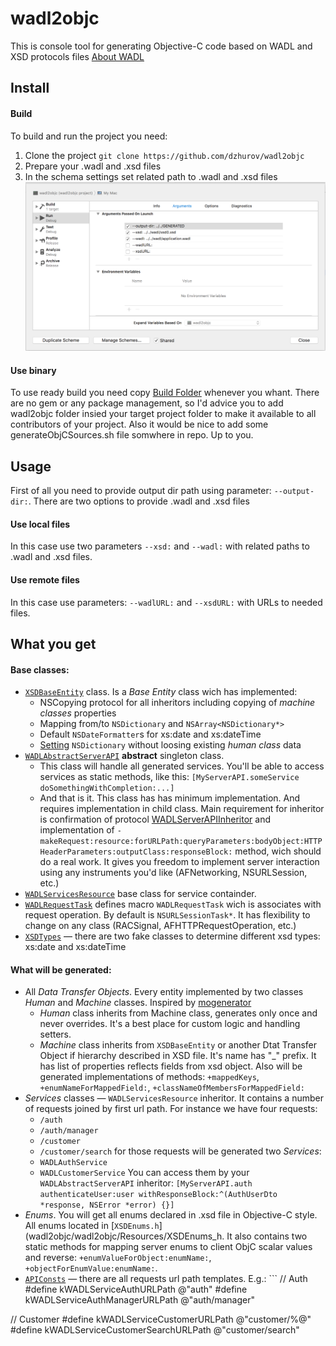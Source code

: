 wadl2objc
=========

This is console tool for generating Objective-C code based on WADL and XSD protocols files
[About WADL](https://en.wikipedia.org/wiki/Web_Application_Description_Language)

## Install 

#### Build
To build and run the project you need: 
1. Clone the project `git clone https://github.com/dzhurov/wadl2objc`
2. Prepare your .wadl and .xsd files
3. In the schema settings set related path to .wadl and .xsd files 
![Schema settings](doc/schema_parameters.png)

#### Use binary 
To use ready build you need copy [Build Folder](wadl2objc/BUILD/Release/) whenever you whant. There are no gem or any package management, so I'd advice you to add wadl2objc folder insied your target project folder to make it available to all contributors of your project. Also it would be nice to add some generateObjCSources.sh file somwhere in repo. Up to you.

## Usage 
First of all you need to provide output dir path using parameter: `--output-dir:`.
There are two options to provide .wadl and .xsd files

#### Use local files
In this case use two parameters `--xsd:` and `--wadl:` with related paths to .wadl and .xsd files.

#### Use remote files
In this case use parameters: `--wadlURL:` and `--xsdURL:` with URLs to needed files. 

## What you get
#### Base classes:
- [`XSDBaseEntity`](wadl2objc/wadl2objc/Resources/XSDBaseEntity.h) class. Is a _Base Entity_ class wich has implemented:
  - NSCopying protocol for all inheritors including copying of _machine classes_ properties
  - Mapping from/to `NSDictionary` and `NSArray<NSDictionary*>`
  - Default `NSDateFormatter`s for xs:date and xs:dateTime
  - [Setting](wadl2objc/wadl2objc/Resources/XSDBaseEntity.h#L77) `NSDictionary` without loosing existing _human class_ data
- [`WADLAbstractServerAPI`](wadl2objc/wadl2objc/Resources/WADLAbstractServerAPI.h) __abstract__ singleton class. 
  - This class will handle all generated services. You'll be able to access services as static methods, like this: `[MyServerAPI.someService doSomethingWithCompletion:...]`
  - And that is it. This class has has minimum implementation. And requires implementation in child class. Main requirement for inheritor is confirmation of protocol [WADLServerAPIInheritor](wadl2objc/wadl2objc/Resources/WADLAbstractServerAPI.h#20) and implementation of `-makeRequest:resource:forURLPath:queryParameters:bodyObject:HTTPHeaderParameters:outputClass:responseBlock:` method, wich should do a real work. It gives you freedom to implement server interaction using any instruments you'd like (AFNetworking, NSURLSession, etc.)
- [`WADLServicesResource`](wadl2objc/wadl2objc/Resources/WADLServicesResource.h) base class for service containder.
- [`WADLRequestTask`](wadl2objc/wadl2objc/Resources/WADLRequestTask.h) defines macro `WADLRequestTask` wich is associates with request operation. By default is `NSURLSessionTask*`. It has flexibility to change on any class (RACSignal, AFHTTPRequestOperation, etc.)
- [`XSDTypes`](wadl2objc/wadl2objc/Resources/XSDTypes.h) — there are two fake classes to determine different xsd types: xs:date and xs:dateTime

#### What will be generated:
- All _Data Transfer Objects_. Every entity implemented by two classes _Human_ and _Machine_ classes. Inspired by [mogenerator](https://github.com/rentzsch/mogenerator)
  - _Human_ class inherits from Machine class, generates only once and never overrides. It's a best place for custom logic and handling setters. 
  - _Machine_ class inherits from `XSDBaseEntity` or another Dtat Transfer Object if hierarchy described in XSD file. It's name has "\_" prefix. It has list of properties reflects fields from xsd object. Also will be generated implementations of methods: `+mappedKeys`, `+enumNameForMappedField:`, `+classNameOfMembersForMappedField:`
- _Services_ classes — `WADLServicesResource` inheritor. It contains a number of requests joined by first url path. For instance we have four requests: 
  - `/auth`
  - `/auth/manager`
  - `/customer`
  - `/customer/search`
for those requests will be generated two _Services_:
  - `WADLAuthService`
  - `WADLCustomerService`
You can access them by your `WADLAbstractServerAPI` inheritor: `[MyServerAPI.auth authenticateUser:user withResponseBlock:^(AuthUserDto *response, NSError *error) {}]`
- _Enums_. You will get all enums declared in .xsd file in Objective-C style. All enums located in [`XSDEnums.h`](wadl2objc/wadl2objc/Resources/XSDEnums_h. It also contains two static methods for mapping server enums to client ObjC scalar values and reverse: `+enumValueForObject:enumName:`, `+objectForEnumValue:enumName:`.
- [`APIConsts`](wadl2objc/wadl2objc/Resources/APIConsts.h) — there are all requests url path templates. E.g.: ```
// Auth
#define kWADLServiceAuthURLPath @"auth"
#define kWADLServiceAuthManagerURLPath @"auth/manager"

// Customer
#define kWADLServiceCustomerURLPath @"customer/%@"
#define kWADLServiceCustomerSearchURLPath @"customer/search"
```
